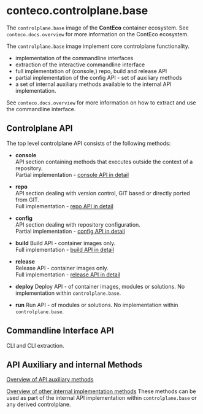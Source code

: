 # conteco.controlplane.base

The `controlplane.base` image of the __ContEco__ container ecosystem.
See `conteco.docs.overview` for more information on the ContEco ecosystem.

The `controlplane.base` image implement core controlplane functionality.
* implementation of the commandline interfaces
* extraction of the interactive commandline interface
* full implementation of (console,) repo, build and release API
* partial implementation of the config API - set of auxiliary methods
* a set of internal auxiliary methods available to the internal API implementation.

See `conteco.docs.overview` for more information on how to extract and use the commandline interface.

## Controlplane API

The top level controlplane API consists of the following methods:

* __console__  
API section containing methods that executes outside the context of a repository.  
Partial implementation - [console API in detail](./docs/CONTROLPLANE-API-CONSOLE.md)

* __repo__  
API section dealing with version control, GIT based or directly ported from GIT.  
Full implementation - [repo API in detail](./docs/CONTROLPLANE-API-REPO.md)

* __config__  
API section dealing with repository configuration.  
Partial implementation - [config API in detail](./docs/CONTROLPLANE-API-CONFIG.md)

* __build__
Build API - container images only.  
Full implementation - [build API in detail](./docs/CONTROLPLANE-API-BUILD.md)

* __release__  
Release API - container images only.  
Full implementation - [release API in detail](./docs/CONTROLPLANE-API-RELEASE.md)

* __deploy__
Deploy API - of container images, modules or solutions.
No implementation within `controlplane.base`.

* __run__
Run API - of modules or solutions.
No implementation within `controlplane.base`.

## Commandline Interface API



CLI and CLI extraction.

## API Auxiliary and internal Methods

[Overview of API auxiliary methods](./docs/INTERNAL-API-AUXILIARY.md)

[Overview of other internal implementation methods](./docs/INTERNAL-AUXILIARY.md)
These methods can be used as part of the internal API implementation within `controlplane.base` or any derived controlplane.

